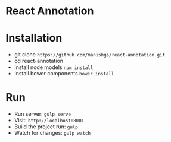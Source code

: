 # React Annotation

# Installation
 * git clone `https://github.com/manishgs/react-annotation.git`
 * cd react-annotation
 * Install node models `npm install`
 * Install bower components `bower install`
 
# Run 
 * Run server: `gulp serve`
 * Visit: `http://localhost:8001`
 * Build the project run: `gulp`
 * Watch for changes: `gulp watch`
  
  